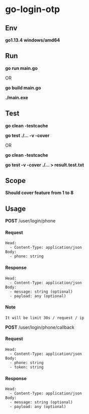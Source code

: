 # go-login-otp

## Env

**go1.13.4 windows/amd64**

## Run

**go run main.go**

OR

**go build main.go**

**./main.exe**

## Test

**go clean -testcache**

**go test ./... -v -cover**

OR

**go clean -testcache**

**go test -v -cover ./... > result.test.txt**

## Scope

**Should cover feature from 1 to 8**

## Usage

**POST** /user/login/phone

#### Request

    Head:
      - Content-Type: application/json
    Body:
      - phone: string

#### Response

    Head:
      - Content-Type: application/json
    Body:
      - message: string (optional)
      - payload: any (optional)

#### Note

    It will be limit 30s / request / ip

**POST** /user/login/phone/callback

#### Request

    Head:
      - Content-Type: application/json
    Body:
      - phone: string
      - token: string

#### Response

    Head:
      - Content-Type: application/json
    Body:
      - message: string (optional)
      - payload: any (optional)
